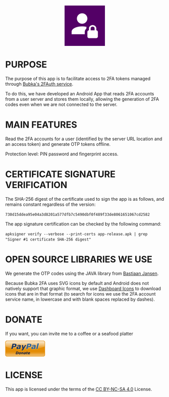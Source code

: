 <P ALIGN="CENTER"><IMG WIDTH="128" SRC="app/src/main/ic_launcher.png"></P>

# PURPOSE

The purpose of this app is to facilitate access to 2FA tokens managed through <A HREF="https://github.com/Bubka/2FAuth">Bubka's 2FAuth service</A>.

To do this, we have developed an Android App that reads 2FA accounts from a user server and stores them locally, allowing the generation of 2FA codes even when we are not connected to the server.

# MAIN FEATURES

Read the 2FA accounts for a user (identified by the server URL location and an access token) and generate OTP tokens offline.

Protection level: PIN password and fingerprint access.

# CERTIFICATE SIGNATURE VERIFICATION

The SHA-256 digest of the certificate used to sign the app is as follows, and remains constant regardless of the version:

`730d15ddea95e04a3d8201a577dfb7c5490dbf0f489f33de8061651067cd2582`

The app signature certification can be checked by the following command:

`apksigner verify --verbose --print-certs app-release.apk | grep "Signer #1 certificate SHA-256 digest"`

# OPEN SOURCE LIBRARIES WE USE

We generate the OTP codes using the JAVA library from <A HREF="https://github.com/BastiaanJansen/otp-java">Bastiaan Jansen</A>.

Because Bubka 2FA uses SVG icons by default and Android does not natively support that graphic format, we use <A HREF="https://github.com/homarr-labs/dashboard-icons">Dashboard Icons</A> to download icons that are in that format (to search for icons we use the 2FA account service name, in lowercase and with blank spaces replaced by dashes).

# DONATE

If you want, you can invite me to a coffee or a seafood platter

<A HREF="https://www.paypal.com/donate/?hosted_button_id=L46URT58CQNDJ"><IMG SRC="assets/paypal.png"></A>

# LICENSE

This app is licensed under the terms of the <A HREF="https://creativecommons.org/licenses/by-nc-sa/4.0/deed.en">CC BY-NC-SA 4.0</A> License.




